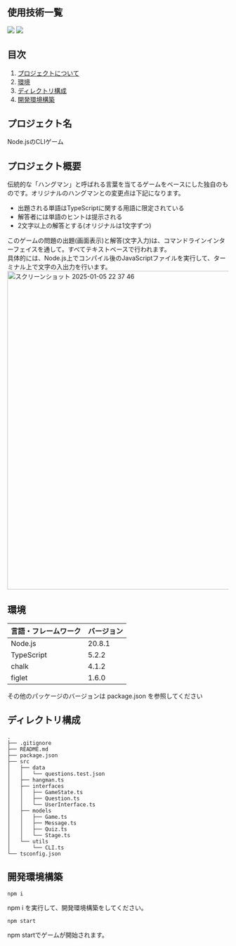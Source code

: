 <div id="top"></div>

## 使用技術一覧
<p style="display: inline">
  <img src="https://img.shields.io/badge/-Node.js-000000.svg?logo=node.js&style=for-the-badge">
  <img src="https://img.shields.io/badge/-typescript-232F3E.svg?logo=typescript&style=for-the-badge">
</p>

## 目次
1. [プロジェクトについて](#プロジェクトについて)
2. [環境](#環境)
3. [ディレクトリ構成](#ディレクトリ構成)
4. [開発環境構築](#開発環境構築)

## プロジェクト名
Node.jsのCLIゲーム

## プロジェクト概要
伝統的な「ハングマン」と呼ばれる言葉を当てるゲームをベースにした独自のものです。オリジナルのハングマンとの変更点は下記になります。
<ul>
  <li>出題される単語はTypeScriptに関する用語に限定されている</li>
  <li>解答者には単語のヒントは提示される</li>
  <li>2文字以上の解答とする(オリジナルは1文字ずつ)</li>
</ul>

このゲームの問題の出題(画面表示)と解答(文字入力)は、コマンドラインインターフェイスを通して。すべてテキストベースで行われます。<br>
具体的には、Node.js上でコンパイル後のJavaScriptファイルを実行して、ターミナル上で文字の入出力を行います。
<img width="725" alt="スクリーンショット 2025-01-05 22 37 46" src="https://github.com/user-attachments/assets/7d0c93c1-d606-4223-bab6-5a60d49fd4b0" />

## 環境
| 言語・フレームワーク  | バージョン |
| --------------------- | ---------- |
| Node.js               | 20.8.1     |
| TypeScript            | 5.2.2      |
| chalk                 | 4.1.2      |
| figlet                | 1.6.0      |

その他のパッケージのバージョンは package.json を参照してください

## ディレクトリ構成
```
.
├── .gitignore
├── README.md
├── package.json
├── src
│   ├── data
│   │   └── questions.test.json
│   ├── hangman.ts
│   ├── interfaces
│   │   ├── GameState.ts
│   │   ├── Question.ts
│   │   └── UserInterface.ts
│   ├── models
│   │   ├── Game.ts
│   │   ├── Message.ts
│   │   ├── Quiz.ts
│   │   └── Stage.ts
│   └── utils
│       └── CLI.ts
└── tsconfig.json
```

## 開発環境構築
```
npm i
```
npm i を実行して、開発環境構築をしてください。
```
npm start
```
npm startでゲームが開始されます。